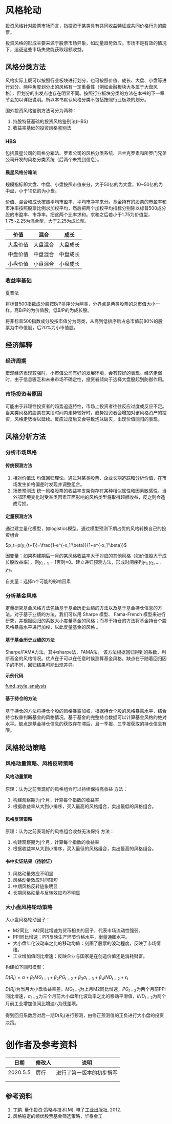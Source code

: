 # 风格轮动

投资风格针对股票市场而言，指投资于某类具有共同收益特征或共同价格行为的股票。

投资风格的形成主要来源于股票市场异象，如动量趋势效应。市场不是有效的情况下，追逐这些市场失效能获取超额收益。



## 风格分类方法

风格实际上既可以按照行业板块进行划分，也可按照价值、成长、大盘、小盘等进行划分。两种角度划分出的风格有一定重叠性（例如金融板块大多属于大盘风格），但划分的出发点也存在明显不同。按照行业板块分类的方法在本书的下一章节会加以详细说明。所以本书默认风格分类不包括按照行业板块的划分。

国外投资风格鉴别方法可分为两种：

1. 持股特征基础的投资风格鉴别法(HBS)
2. 收益率基础的投资风格鉴别法

### HBS

包括晨星公司的风格分箱法、罗素公司的风格分类系统、弗兰克罗素和所罗门兄弟公司开发的风格分类系统（后两个未找到信息）。

#### 晨星风格分箱法

规模指标即大盘、中盘、小盘按照市值来分，大于50亿的为大盘，10~50亿的为中盘，小于10亿的为小盘。

价值、混合和成长按照平均市盈率、平均市净率来分。基金持有的股票的市盈率和市净率按照股票比例求加权平均，然后把两个加权平均指标分别除以标普500成分股的市盈率、市净率。把这两个比率求和。求和之后若小于1.75为价值型，1.75~2.25为混合型，大于2.25为成长型。

| 价值     | 混合     | 成长     |
| -------- | -------- | -------- |
| 大盘价值 | 大盘混合 | 大盘成长 |
| 中盘价值 | 中盘混合 | 中盘成长 |
| 小盘价值 | 小盘混合 | 小盘成长 |



### 收益率基础

夏普法

将标普500指数成分股按B/P排序分为两类，分界点是两类股票的总市值大小一样。高B/P的为价值股，低B/P的为成长股。

将非标普500指数成分股按市值分为两类，从高到低排序后占总市值前80%的股票为中市值股，后20%为小市值股。



## 经济解释

### 经济周期

宏观经济表现较强时，小市值公司有好的发展环境，会有较好的表现。经济走弱时，由于信息匮乏和未来市场不确定性，投资者倾向于选择大盘股起到防御作用。



### 市场投资者原因

可能由于非理性投资者的趋势追逐特性，市场上投资者往往反应过度或反应不足。当某类风格的股票在某段时间内走势较好时，趋势投资者会增加对该风格资产的投资，风格走势得以延续。反应过度后又会导致泡沫破灭，出现价值回归的表现。



## 风格分析方法

### 分析市场风格

#### 传统预测方法

1. 相对价值法
   均值回归理论。通过对某类股票、企业长期追踪和分析价值，在市场发生价格偏差时发现并调整组合。
2. 场景预测法
   统一风格股票的收益率支架你存在某种相似属性和因素敏感性。当外部环境变化时受某类因素正面影响的风格类型将取得超额收益，反之则会造成亏损。

#### 定量预测方法

通过建立量化模型，如logistics模型。通过模型预测下期占优的风格转换自己的投资组合

$p_t=p(y_{t+1})=\frac{1-e^{-x_1'\beta}}{1+e^{-x_1'\beta}}$

因变量：如果构建期后一月的某风格收益率大于对应的其他风格（如价值股大于成长股收益率），则$y_{t+1}=1$否则=0。建立递归预测方法，形成时间序列$y_1,y_2,...,y_T$。

自变量：选择n个可能的影响因素

### 分析基金风格

定量研究基金风格方法包括基于基金历史业绩的方法以及基于基金持仓信息的方法。对于基于业绩的方法，我们可以用 Sharpe 模型、 Fama-French 模型来进行研究，并根据回归的系数大小度量基金的风格；而基于持仓的方法将基金持仓个股风格暴露水平进行加权，以此度量基金的风格  。

#### 基于基金历史业绩的方法

Sharpe/FAMA方法。其中sharpe法，FAMA法。
该方法根据回归得到的系数，判断基金的风格情况。优点在于可以在任意时候测算基金风格。缺点在于随着回归因子的不同，回归结果可能出现差异。

**示例代码**

[fund_style_analysis](https://wiserclub.netlify.app/fund_style_analysis_lx.html)

#### 基于持仓的方法

基于持仓的方法将持仓个股的风格暴露加权，根据持仓个股的风格暴露水平，结合持仓权重判断基金的风格情况。基于基金的完整持仓数据可以计算基金风格的绝对水平。缺点是基金持仓信息的获取存在滞后，且一季报、三季报获取的持仓信息有限。


## 风格轮动策略

### 风格动量策略、风格反转策略

#### 风格动量策略

原理：认为之前表现好的风格组合可以持续保持高收益
方法：

1. 构建观察期为j个月，计算每个指数的收益率
2. 根据收益率从大到小排序，买入最高的风格组合，卖出最低的风格组合。

#### 风格反转策略

原理：认为之前表现好的风格组合收益无法保持
方法：

1. 构建观察期为j个月，计算每个指数的收益率
2. 根据收益率从大到小排序，买入最低的风格组合，卖出最高的风格组合。

#### 书中实证结果（待验证）

1. 风格动量效应不明显
2. 风格动量效应时间较短
3. 中期风格反转迹象明显
4. 长期风格动量与反转效应均不明显

### 大小盘风格轮动策略

大小盘风格轮动因子：

* M2同比：M2同比增速为货币相关的因子，代表市场流动性强弱。
* PPI同比增速：PPI反映生产环节价格水平，衡量通胀水平。
* 大小盘年化波动率之比的移动均值：刻画了股票的波动程度，反映了市场情绪。
* 工业增加值同比增速：反映企业与国家是在创造价值还是消耗财富。

构建如下回归模型：

$D(R_t)=\alpha+\beta_1MG_{t-1}+\beta_2PG_{t-2}+\beta_3\sigma_{t-3}+\beta_4IND_{t-2}+\epsilon_t$

$D(R_t)$为当月大小盘收益率差。$MG_{t-1}$为上月M2同比增速，$PG_{t-2}$为两个月前PPI同比增速，$\sigma_{t-3}$为三个月前大小盘年化波动率之比的移动平滑值，$IND_{t-2}$为两个月前工业增加值同比增速$\epsilon_t$为残差项。

得到回归系数后对后一期$D(R_t)$进行预测，由修正预测值的正负进行大小盘的投资决策。

# 创作者及参考资料

| 日期     | 修改人 | 说明                     |
| -------- | ------ | ------------------------ |
| 2020.5.5 | 厉行   | 进行了第一版本的初步撰写 |
|          |        |                          |
|          |        |                          |



## 参考资料

1. 丁鹏. 量化投资:策略与技术[M]. 电子工业出版社, 2012.
2. 风格稳定的绩优股票基金筛选策略，华泰金工

